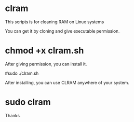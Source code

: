 # clram
This scripts is for cleaning RAM on Linux systems

You can get it by cloning and give executable permission.

# chmod +x clram.sh
 
 
 After giving permission, you can install it.
 
 #sudo   ./clram.sh
 
 
 After installing, you can use CLRAM anywhere of your system.
 
 # sudo  clram
 
 Thanks
